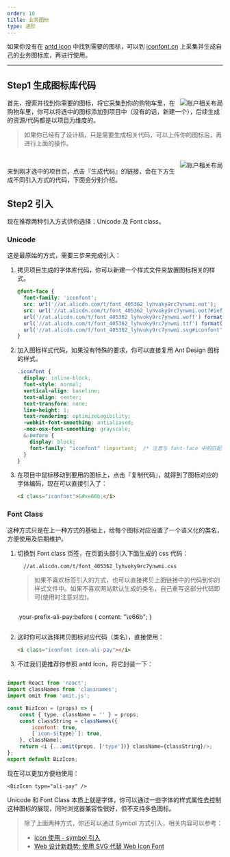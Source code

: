 ```yaml
---
order: 10
title: 业务图标
type: 进阶
---
```


如果你没有在 [antd Icon](https://ant.design/components/icon-cn/) 中找到需要的图标，可以到 [iconfont.cn](http://iconfont.cn/) 上采集并生成自己的业务图标库，再进行使用。

---

## Step1 生成图标库代码

<img class="preview-img" align="right" alt="账户相关布局" src="https://gw.alipayobjects.com/zos/rmsportal/jJQYzRyqVFBBamUOppXH.png">

首先，搜索并找到你需要的图标，将它采集到你的购物车里，在购物车里，你可以将选中的图标添加到项目中（没有的话，新建一个），后续生成的资源/代码都是以项目为维度的。

> 如果你已经有了设计稿，只是需要生成相关代码，可以上传你的图标后，再进行上面的操作。

<br />

<img class="preview-img" align="right" alt="账户相关布局" src="https://gw.alipayobjects.com/zos/rmsportal/DbDSgiRukSANKWyhULir.png">

来到刚才选中的项目页，点击『生成代码』的链接，会在下方生成不同引入方式的代码，下面会分别介绍。

## Step2 引入

现在推荐两种引入方式供你选择：Unicode 及 Font class。

### Unicode

这是最原始的方式，需要三步来完成引入：

1. 拷贝项目生成的字体库代码，你可以新建一个样式文件来放置图标相关的样式。

	```css
	@font-face {
	  font-family: 'iconfont';
	  src: url('//at.alicdn.com/t/font_405362_lyhvoky9rc7ynwmi.eot');
	  src: url('//at.alicdn.com/t/font_405362_lyhvoky9rc7ynwmi.eot?#iefix') format('embedded-opentype'),
	  url('//at.alicdn.com/t/font_405362_lyhvoky9rc7ynwmi.woff') format('woff'),
	  url('//at.alicdn.com/t/font_405362_lyhvoky9rc7ynwmi.ttf') format('truetype'),
	  url('//at.alicdn.com/t/font_405362_lyhvoky9rc7ynwmi.svg#iconfont') format('svg');
	}
	```

2. 加入图标样式代码，如果没有特殊的要求，你可以直接复用 Ant Design 图标的样式。

	```css
	.iconfont {
	  display: inline-block;
	  font-style: normal;
	  vertical-align: baseline;
	  text-align: center;
	  text-transform: none;
	  line-height: 1;
	  text-rendering: optimizeLegibility;
	  -webkit-font-smoothing: antialiased;
	  -moz-osx-font-smoothing: grayscale;
	  &:before {
	    display: block;
	    font-family: "iconfont" !important;  /* 注意与 font-face 中的匹配 */
	  }
	}
	```

3. 在项目中鼠标移动到要用的图标上，点击『复制代码』，就得到了图标对应的字体编码，现在可以直接引入了：

	```html
	<i class="iconfont">&#xe66b;</i>
	```

### Font Class

这种方式只是在上一种方式的基础上，给每个图标对应设置了一个语义化的类名，方便使用及后期维护。

1. 切换到 Font class 页签，在页面头部引入下面生成的 css 代码：

	```html
	  //at.alicdn.com/t/font_405362_lyhvoky9rc7ynwmi.css
	```

	> 如果不喜欢标签引入的方式，也可以直接拷贝上面链接中的代码到你的样式文件中。如果不喜欢网站默认生成的类名，自己重写这部分代码即可(使用时注意对应)。

	> ```css
	.your-prefix-ali-pay:before { content: "\e66b"; }
	```

2. 这时你可以选择拷贝图标对应代码（类名），直接使用：

	```html
	<i class="iconfont icon-ali-pay"></i>
	```

3. 不过我们更推荐你参照 antd Icon，将它封装一下：

```js

import React from 'react';
import classNames from 'classnames';
import omit from 'omit.js';

const BizIcon = (props) => {
    const { type, className = '' } = props;
    const classString = classNames({
        iconfont: true,
        [`icon-${type}`]: true,
    }, className);
    return <i {...omit(props, ['type'])} className={classString}/>;
};
export default BizIcon;

```
现在可以更加方便地使用：

```
<BizIcon type="ali-pay" />
```

Unicode 和 Font Class 本质上就是字体，你可以通过一些字体的样式属性去控制这种图标的展现，同时浏览器兼容性很好，但不支持多色图标。

> 除了上面两种方式，你还可以通过 Symbol 方式引入，相关内容可以参考：
> - [icon 使用 - symbol 引入](http://iconfont.cn/help/detail?spm=a313x.7781069.1998910419.d8d11a391&helptype=code)
> - [Web 设计新趋势: 使用 SVG 代替 Web Icon Font](https://io-meter.com/2014/07/20/replace-icon-fonts-with-svg/)

